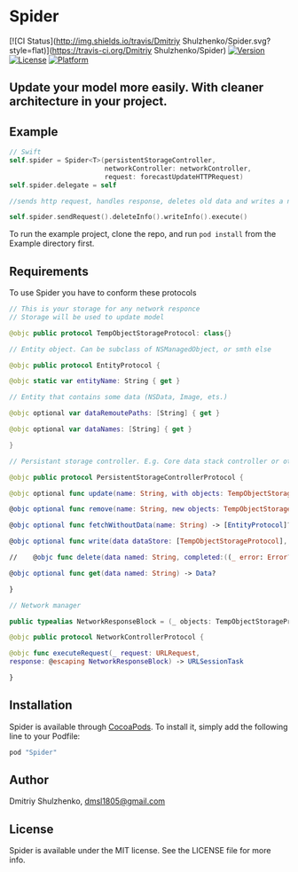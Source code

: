 # Spider

[![CI Status](http://img.shields.io/travis/Dmitriy Shulzhenko/Spider.svg?style=flat)](https://travis-ci.org/Dmitriy Shulzhenko/Spider)
[![Version](https://img.shields.io/cocoapods/v/Spider.svg?style=flat)](http://cocoapods.org/pods/Spider)
[![License](https://img.shields.io/cocoapods/l/Spider.svg?style=flat)](http://cocoapods.org/pods/Spider)
[![Platform](https://img.shields.io/cocoapods/p/Spider.svg?style=flat)](http://cocoapods.org/pods/Spider)

## Update your model more easily. With cleaner architecture in your project.

## Example
```swift
// Swift
self.spider = Spider<T>(persistentStorageController,
                        networkController: networkController,
                        request: forecastUpdateHTTPRequest)
self.spider.delegate = self

//sends http request, handles response, deletes old data and writes a new one

self.spider.sendRequest().deleteInfo().writeInfo().execute()
```

To run the example project, clone the repo, and run `pod install` from the Example directory first.

## Requirements

To use Spider you have to conform these protocols

```swift
// This is your storage for any network responce
// Storage will be used to update model

@objc public protocol TempObjectStorageProtocol: class{}
```
```swift
// Entity object. Can be subclass of NSManagedObject, or smth else

@objc public protocol EntityProtocol {

@objc static var entityName: String { get }

// Entity that contains some data (NSData, Image, ets.)

@objc optional var dataRemoutePaths: [String] { get }

@objc optional var dataNames: [String] { get }

}
```
```swift
// Persistant storage controller. E.g. Core data stack controller or other.

@objc public protocol PersistentStorageControllerProtocol {

@objc optional func update(name: String, with objects: TempObjectStorageProtocol)

@objc optional func remove(name: String, new objects: TempObjectStorageProtocol)

@objc optional func fetchWithoutData(name: String) -> [EntityProtocol]?

@objc optional func write(data dataStore: [TempObjectStorageProtocol], completed:((_ error: Error?) -> Void))

//    @objc func delete(data named: String, completed:((_ error: Error?) -> Void))

@objc optional func get(data named: String) -> Data?

}
```
```swift
// Network manager

public typealias NetworkResponseBlock = (_ objects: TempObjectStorageProtocol? , _ error: Error? ) -> (Void)

@objc public protocol NetworkControllerProtocol {

@objc func executeRequest(_ request: URLRequest,
response: @escaping NetworkResponseBlock) -> URLSessionTask

}
```

## Installation

Spider is available through [CocoaPods](http://cocoapods.org). To install
it, simply add the following line to your Podfile:

```ruby
pod "Spider"
```

## Author

Dmitriy Shulzhenko, dmsl1805@gmail.com

## License

Spider is available under the MIT license. See the LICENSE file for more info.
